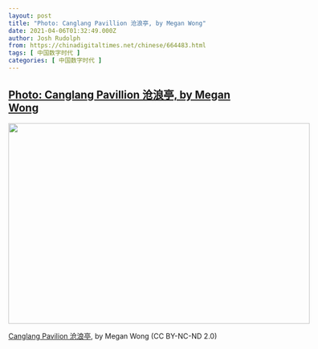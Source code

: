 ```yaml
---
layout: post
title: "Photo: Canglang Pavillion 沧浪亭, by Megan Wong"
date: 2021-04-06T01:32:49.000Z
author: Josh Rudolph
from: https://chinadigitaltimes.net/chinese/664483.html
tags: [ 中国数字时代 ]
categories: [ 中国数字时代 ]
---
```

<!--1617672769000-->
[Photo: Canglang Pavillion 沧浪亭, by Megan Wong](https://chinadigitaltimes.net/chinese/664483.html)
------

<div>
<div id="attachment_664484" style="width: 610px" class="wp-caption aligncenter"><img aria-describedby="caption-attachment-664484" class="wp-image-664484" src="https://chinadigitaltimes.net/chinese/wp-content/blogs.dir/4/files/2021/04/51084155848_4abfd7b81d_c.jpeg" alt="" width="600" height="400" srcset="https://chinadigitaltimes.net/chinese/files/2021/04/51084155848_4abfd7b81d_c.jpeg 799w, https://chinadigitaltimes.net/chinese/files/2021/04/51084155848_4abfd7b81d_c-300x200.jpeg 300w, https://chinadigitaltimes.net/chinese/files/2021/04/51084155848_4abfd7b81d_c-768x512.jpeg 768w" sizes="(max-width: 600px) 100vw, 600px" /><p id="caption-attachment-664484" class="wp-caption-text"><a href="https://www.flickr.com/photos/yijwang/51084155848/">Canglang Pavilion 沧浪亭</a>, by Megan Wong (CC BY-NC-ND 2.0)</p></div>
</div>
